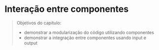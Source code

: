 # Interação entre componentes

> Objetivos do capítulo:
>
> * demonstrar a modularização do código utilizando componentes
> * demonstrar a integração entre componentes usando input e output





